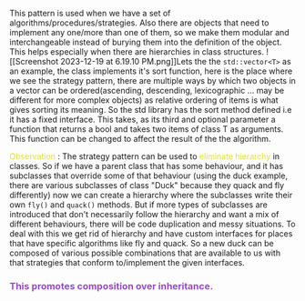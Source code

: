 This pattern is used when we have a set of algorithms/procedures/strategies. Also there are objects that need to implement any one/more than one of them, so we make them modular and interchangeable instead of burying them into the definition of the object. This helps especially when there are hierarchies in class structures.
![[Screenshot 2023-12-19 at 6.19.10 PM.png]]Lets the the `std::vector<T>` as an example, the class implements it's sort function, here is the place where we see the strategy pattern, there are multiple ways by which two objects in a vector can be ordered(ascending, descending, lexicographic ... may be different for more complex objects) as relative ordering of items is what gives sorting its meaning. So the std library has the sort method defined i.e it has a fixed interface. This takes, as its third and optional parameter a function that returns a bool and takes two items of class T as arguments. This function can be changed to affect the result of the the algorithm.

<span style="color:#e1db3d">Observation</span> : The strategy pattern can be used to <span style="color:#e1db3d">eliminate hierarchy</span> in classes. So if we have a parent class that has some behaviour, and it has subclasses that override some of that behaviour (using the duck example, there are various subclasses of class "Duck" because they quack and fly differently) now we can create a hierarchy where the subclasses write their own `fly()` and `quack()` methods. But if more types of subclasses are introduced that don't necessarily follow the hierarchy and want a mix of different behaviours, there will be code duplication and messy situations. To deal with this we get rid of hierarchy and have custom interfaces for places that have specific algorithms like fly and quack. So a new duck can be composed of various possible combinations that are available to us with that strategies that conform to/implement the given interfaces.
### <span style="color:#984BD2">This promotes composition over inheritance.</span> 